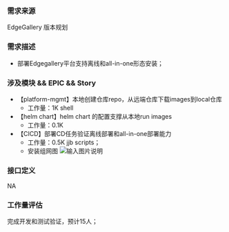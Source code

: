 ### 需求来源

EdgeGallery 版本规划

### 需求描述
- 部署Edgegallery平台支持离线和all-in-one形态安装；
### 涉及模块 && EPIC && Story
- 【platform-mgmt】本地创建仓库repo，从远端仓库下载images到local仓库
   - 工作量：1K shell
- 【helm chart】helm chart 的配置支撑从本地run images
   - 工作量：0.1K
- 【CICD】部署CD任务验证离线部署和all-in-one部署能力
   - 工作量：0.5K jjb scripts；
    - 安装组网图
    ![输入图片说明](https://images.gitee.com/uploads/images/2020/0811/174350_ea6646e2_7624512.png "oflline installer for edgegallery.png")
###  接口定义
NA
### 工作量评估
完成开发和测试验证，预计15人；